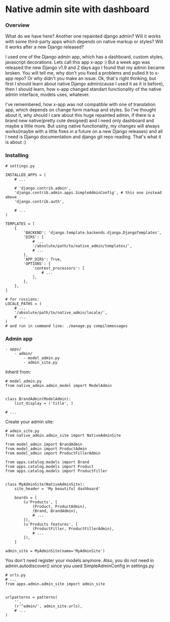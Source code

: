 # Native admin site with dashboard

### Overview

What do we have here? Another one repainted django admin? Will it works with some
third-party apps which depends on native markup or styles? Will it works after a new
Django released?

I used one of the Django admin app, which has a dashboard, custom styles, javascript
decorations. Lets call this app x-app :) But a week ago was released the new Django v1.9
and 2 days ago I found that my admin became broken.
You will tell me, why don't you fixed a problems and pulled it to x-app repo? Or why
didn't you make an issue. Ok, that's right thinking, but first I should learn about native
Django admin(cause I used it as it is before), then I should learn, how x-app changed
standart functionality of the native admin interface, models uses, whatever.

I've remembered,
how x-app was not compatible with one of translation app, which depends on change form
markup and styles. So I've thought about it, why should I care about this huge repainted admin,
if there is a brand new native(pretty cute designed) and I need only dashboard and maybe
a little more. But using
native functionality, my changes will always works(maybe with a little fixes in a future on a new
Django releases) and all I need is Django documentation and django git repo reading.
That's what it is about :)

### Installing

    # settings.py

    INSTALLED_APPS = (
        # ...

        # 'django.contrib.admin',
        'django.contrib.admin.apps.SimpleAdminConfig', # this one instead above
        'django.contrib.auth',

        # ...
    )

    TEMPLATES = [
        {
            'BACKEND': 'django.template.backends.django.DjangoTemplates',
            'DIRS': [
                # ...
                '/absolute/path/to/native_admin/templates/',
                # ...
            ],
            'APP_DIRS': True,
            'OPTIONS': {
                'context_processors': [
                    # ...
                ],
            },
        },
    ]

    # for russians:
    LOCALE_PATHS = (
        # ...
        '/absolute/path/to/native_admin/locale/',
        # ...
    )
    # and run in command line: ./manage.py compilemessages

### Admin app

    - apps/
        - admin/
            - model_admin.py
            - admin_site.py

Inherit from:

    # model_admin.py
    from native_admin.admin_model import ModelAdmin


    class BrandAdmin(ModelAdmin):
        list_display = ('title', )

    # ...

Create your admin site:

    # admin_site.py
    from native_admin.admin_site import NativeAdminSite

    from model_admin import BrandAdmin
    from model_admin import ProductAdmin
    from model_admin import ProductFillerAdmin

    from apps.catalog.models import Brand
    from apps.catalog.models import Product
    from apps.catalog.models import ProductFiller


    class MyAdminSite(NativeAdminSite):
        site_header = 'My beautiful dashboard'

        boards = [
            (u'Products', [
                (Product, ProductAdmin),
                (Brand, BrandAdmin),
                # ...
            ]),
            (u'Products features', [
                (ProductFiller, ProductFillerAdmin),
                # ...
            ]),
        ]

    admin_site = MyAdminSite(name='MyAdminSite')

You don't need register your models anymore.
Also, you do not need in admin.autodiscover() since you used SimpleAdminConfig in settings.py

    # urls.py
    # ...
    from apps.admin.admin_site import admin_site


    urlpatterns = patterns(
        '',
        (r'^admin/', admin_site.urls),
        # ...
    )
